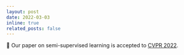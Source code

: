 ```yaml
---
layout: post
date: 2022-03-03
inline: true
related_posts: false
---
```


📝 Our paper on semi-supervised learning is accepted to <a href="https://cvpr2022.thecvf.com" target="_blank" rel="noopener noreferrer">CVPR 2022</a>.
